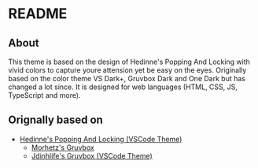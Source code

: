 # README

## About

This theme is based on the design of Hedinne's Popping And Locking with vivid colors to capture youre attension yet be easy on the eyes. Originally based on the color theme VS Dark+, Gruvbox Dark and
One Dark but has changed a lot since. It is designed for web languages (HTML,
CSS, JS, TypeScript and more).

## Orignally based on

- [Hedinne's Popping And Locking (VSCode Theme)](https://github.com/hedinne/popping-and-locking-vscode)
  - [Morhetz's Gruvbox](https://github.com/morhetz/gruvbox)
  - [Jdinhlife's Gruvbox (VSCode Theme)](https://github.com/jdinhlife/vscode-theme-gruvbox)
